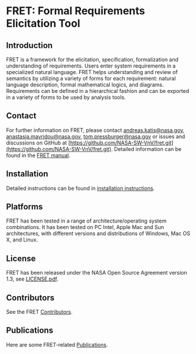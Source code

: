 FRET: Formal Requirements Elicitation Tool
=============================================

Introduction
------------

FRET is a framework for the elicitation, specification, formalization and understanding of requirements. Users enter system requirements in a specialized natural language. FRET helps understanding and review of semantics by utilizing a variety of forms for each requirement: natural language description, formal mathematical logics, and diagrams. Requirements can be defined in a hierarchical fashion and can be exported in a variety of forms to be used by analysis tools.

Contact
-------

For further information on FRET, please contact <andreas.katis@nasa.gov>,
<anastasia.mavridou@nasa.gov>, <tom.pressburger@nasa.gov> or issues and
discussions on GitHub at [https://github.com/NASA-SW-VnV/fret.git](https://github.com/NASA-SW-VnV/fret.git). Detailed
information can be found in the
[FRET manual](fret-electron/docs/_media/userManual.md).

Installation
------------

Detailed instructions can be found in [installation instructions](fret-electron/docs/_media/installingFRET/installationInstructions.md).

Platforms
---------

FRET has been tested in a range of architecture/operating system
combinations. It has been tested on PC Intel, Apple Mac and Sun
architectures, with different versions and distributions of Windows, Mac OS
X, and Linux.

License
-------

FRET has been released under the NASA Open Source Agreement version 1.3, see [LICENSE.pdf](LICENSE.pdf).

Contributors
------------

See the FRET [Contributors](CONTRIBUTORS.md).

Publications
------------

Here are some FRET-related [Publications](PUBLICATIONS.md).
